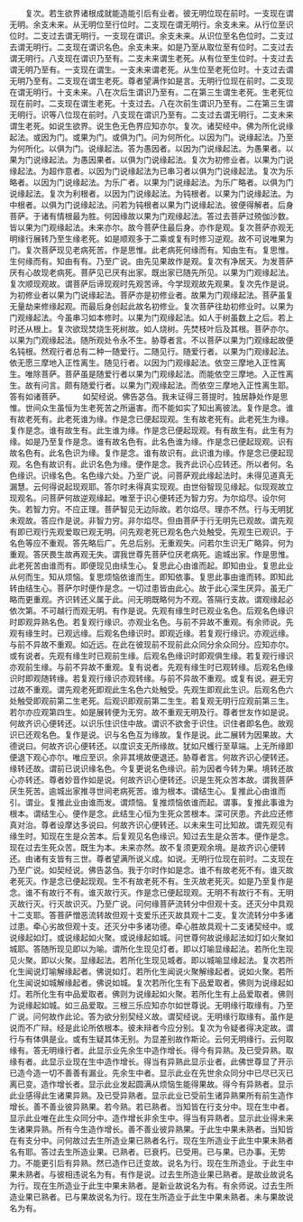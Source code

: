 <!-- { "loadSidebar": true } -->
　　复次。若生欲界诸根成就能造能引后有业者。彼无明位现在前时。一支现在谓无明。余支未来。从无明位至行位时。二支现在谓无明行。余支未来。从行位至识位时。二支过去谓无明行。一支现在谓识。余支未来。从识位至名色位时。二支过去谓无明行。二支现在谓识名色。余支未来。如是乃至从取位至有位时。二支过去谓无明行。八支现在谓识乃至有。二支未来谓生老死。从有位至生位时。十支过去谓无明乃至有。一支现在谓生。一支未来谓老死。从生位至老死位时。十支过去谓无明乃至有。二支现在谓生老死。尊者望满作如是言。无明行位现在前时。二支现在谓无明行。十支未来。八在次后生谓识乃至有。二在第三生谓生老死。生老死位现在前时。二支现在谓生老死。十支过去。八在次前生谓识乃至有。二在第三生谓无明行。识等八位现在前时。八支现在谓识乃至有。二支过去谓无明行。二支未来谓生老死。如说生欲界。说生色无色界应知亦尔。复次。诸契经中。佛为所化说缘起法。或因为门。或果为门。或俱为门。问为何所化。以因为门。说缘起法。乃至为何所化。以俱为门。说缘起法。答为愚因者。以因为门说缘起法。为愚果者。以果为门说缘起法。为愚因果者。以俱为门说缘起法。复次为初修业者。以果为门说缘起法。为超作意者。以因为门说缘起法为已串习者以俱为门说缘起法。复次为乐略者。以因为门说缘起法。为乐广者。以果为门说缘起法。为乐广略者。以俱为门说缘起法。复次为利根者。以因为门说缘起法。为钝根者。以果为门说缘起法。为中根者。以俱为门说缘起法。问若为钝根者以果为门说缘起法。彼便得解者。后身菩萨。于诸有情根最为胜。何因缘故以果为门观缘起法。答过去菩萨过殑伽沙数。皆以果为门观缘起法。未来亦尔。故今菩萨住最后身。亦作是观。复次菩萨亦观无明缘行展转乃至生缘老死。如是顺观多于二乘或复有时修习逆观。故不可说唯果为门。复次菩萨现见老病死苦。作是思惟。此老病死何缘而有。知由生有。复思惟。生何缘而有。知由有有。乃至广说。由先见果故作是观。复次有净居天。为发菩萨厌有心故现老病死。菩萨见已厌有出家。既出家已随先所见。以果为门观缘起法。复次顺现观故。谓菩萨后谛现观时先观苦谛。今学现观故先观果。复次先作是说。为初修业者以果为门说缘起法。菩萨亦是初修业者。故果为门观缘起法。菩萨虽复无量劫来修缘起观。而最后身创起此故名初修业。复次菩萨往劫初修业时。以果为门观缘起法。今虽串习如本修时。以果为门观缘起法。如人于树虽数上之后。若上时还从根上。复次欲现焚烧生死树故。如人烧树。先焚枝叶后及其根。菩萨亦尔。以果为门观缘起法。随所观处令永不生。胁尊者言。不以菩萨以果为门观缘起故便名钝根。然观行者总有二种一随爱行。二随见行。随爱行者。以果为门观缘起法。依无愿三摩地入正性离生。随见行者。以因为门观缘起法。依空三摩地入正性离生。唯除菩萨。菩萨虽是随爱行者以果为门观缘起法。而能依空三摩地。入正性离生。故有问言。颇有随爱行者。以果为门观缘起法。而依空三摩地入正性离生耶。答有如诸菩萨。
　　如契经说。佛告苾刍。我未证得三菩提时。独居静处作是思惟。世间众生虽恒为生老死苦之所逼害。而不能如实了知出离彼法。复作是念。谁有故老死有。此老死谁为缘。作是念已便起现观。生有故老死有。此老死生为缘。复作是念。谁有故生有。此生谁为缘。作是念已便起现观。有有故生有。此生有为缘。如是乃至复作是念。谁有故名色有。此名色谁为缘。作是念已便起现观。识有故名色有。此名色识为缘。复作是念。谁有故识有。此识谁为缘。作是念已便起现观。名色有故识有。此识名色为缘。便作是念。我齐此识心应转还。所以者何。名色缘识。识缘名色。名色缘六处。乃至广说。问菩萨观此缘起法时。未得见道真无漏慧。云何得说起现观耶。答尔时未得真实现观。由世俗智现见缘起。似现观故立现观名。问菩萨何故逆观缘起。唯至于识心便转还为智力穷。为尔焰尽。设尔何失。若智力穷。不应正理。菩萨智见无边际故。若尔焰尽。理亦不然。行与无明犹未观故。答应作是说。非智力穷。非尔焰尽。但由菩萨于行无明先已观故。谓先观有即已观行先观爱取已观无明。问先观老死已观名色六处触受。先观生已观识。于名色等应不重观。答先略后广。先总后别。无重观失。问若尔生识无广略异。何为重观。答厌畏生故再观无失。谓我世尊先菩萨位厌老病死。逾城出家。作是思惟。此老死苦由谁而有。即便现见由续生心。复思此心由谁而起。即知由业。复思此业从何而生。知从烦恼。复思烦恼依谁而生。即知依事。复思此事由谁而转。即知此转由结生心。菩萨尔时便作是念。一切过患皆由此心。故于此心深生厌异。虽无广略而更重观。齐识转还义属于此。问无明既略何为不观。答隔行支故。谓观缘起必依次第。不可越行而观无明。有作是说。先观有缘生时已观业名色。后观名色缘识时即观异熟名色。若复观行缘识。亦观业名色。与前不异故不重观。有余师说。先观有缘生时。已观远缘。后观名色缘识时。即观近缘。若复观行缘识。亦观远缘。与前不异故不重观。如近远。在此在彼现前不现前此众同分余众同分。应知亦尔。或有说者。先观有缘生时已观前生缘。后观名色缘识时即观俱生缘。若复观行缘识亦观前生缘。与前不异故不重观。复有说者。先观有缘生时已观转缘。后观名色缘识时即观随转缘。若复观行缘识亦观转缘。与前不异故不重观。或复有说。避无穷过故不重观。谓先观老死即观此生名色六处触受。先观生即观此生识。后观名色六处触受即观前第二生老死。后观识即观前第二生生。若复观无明行应观前第三生。若尔亦应观第四生。如是展转便为无穷。故不重观无明及行。尊者世友作如是说。何故齐识心便转还。以识乐住识住中故。谓识不欲舍于识住。识住者即名色。故观识已还观名色。复作是说。识与名色互为缘故。复作是说。此二展转为因果故。大德说曰。何故齐识心便转还。以度识支无所缘故。犹如尺蠖行至草端。上无所缘即便退下观心亦尔。唯应至识。余非其境故便退还。胁尊者言。何故齐识心便转还。缘转还故。谓前已说识缘名色。今复更说名色缘识。前为因者今转为果。境转还故心亦转还。尊者妙音作如是说。何故齐识心便转还。识是生死众苦本故。谓我菩萨厌生死苦。逾城出家推寻世间老病死苦。谁为根本。谓结生心。复推此心由谁而引。谓业。复推此业由谁而发。谓烦恼。复推烦恼依谁而起。谓事。复推此事谁为根本。谓结生心。便作是念。此结生心恒为生死众苦根本。深可厌患。齐此应还修真对治。尊者设摩达多说曰。何故齐识心便转还。以未来生可比知故。谓先观见有缘生时。知现在生是众苦本。后复观见名色缘识。知过去生是众苦本。便作是念。现在过去生死众苦。既生为本。未来亦然。故不复须更观余境。是故齐识心便转还。由诸有支皆有三世。尊者望满所说义成。如说。无明行位现在前时。二支现在乃至广说。如契经说。佛告苾刍。我于尔时作如是念。谁不有故老死不有。谁灭故老死灭。作是念已便起现观。生不有故老死不有。生灭故老死灭。如是乃至复作是念。谁不有故行不有。谁灭故行灭。作是念已便起现观。无明不有故行不有。无明灭故行灭。行灭故识灭。乃至广说。问何缘菩萨流转分中但观十支。还灭分中具观十二支耶。答菩萨憎恶流转故但观十支爱乐还灭故具观十二支。复次流转分中多诸过患。牵心劣故但观十支。还灭分中多诸功德。牵心胜故具观十二支诸契经中。或说缘起如灯。或说缘起如火聚。或说缘起如城。问世尊何故说缘起法如灯如火聚如城耶。答随所现见即以为喻。谓所化生现见灯者。即以灯喻显缘起法。若所化生现见火聚。即以火聚。显缘起法。若所化生现见城者。即以城喻显缘起法。复次若所化生闻说灯喻解缘起者。佛说如灯。若所化生闻说火聚解缘起者。说如火聚。若所化生闻说如城解缘起者。佛说如城。复次若所化生有下品爱取者。佛则为说缘起如灯。若所化生有中品爱取者。佛则为说缘起如火聚。若所化生有上品爱取者。佛则为说缘起如城。如三品爱取。三根三乐应知亦尔如世尊说。无明缘行取缘有。乃至广说。问何故作此论。答为欲分别契经义故。谓契经说。无明缘行取缘有。虽作是说而不广辩。经是此论所依根本。彼未辩者今应分别。复次为令疑者得决定故。谓行与有体俱是业。或有生疑其体无别。为显差别故作斯论。云何无明缘行。云何取缘有。答无明缘行者。此显示业先余生中造作增长。得今有异熟。及已受异熟。取缘有者。此显示业现在生中造作增长。得当有异熟此显示业者。此佛世尊显了开示已造今造一切不善善有漏业。先余生中者。显示此业在先世余众同分中已尽已灭已离已变。造作增长者。显示此业发起圆满从烦恼生能得果故。得今有异熟者。显示此业感得此生诸果异熟。及已受异熟者。显示此业已受前生诸异熟果所有前生造作增长。善不善业彼异熟果。若今熟。若已熟者。当知皆在行支分中。现在生中者。显示此业唯在此生众同分中。造作增长非余生中。得当有异熟者。显示此业得未来生诸果异熟。所有今生造作增长。善不善业彼异熟果。于此生中果未熟者。当知皆在有支分中。问何故过去生所造业果已熟者名行。现在生所造业于此生中果未熟者名有耶。答过去生所造业果。已熟者。已衰朽。已受用。已与果。已办事。无势力。不能更引后有异熟。然已造作已迁变故。说名为行。现在生所造业。于此生中果未熟者。与彼相违说名为有。有作是说。过去生所造业果已熟者。是故业故说名为行。现在生所造业于此生中果未熟者。是新业故说名为有。有余师说。过去生所造业果已熟者。已与果故说名为行。现在生所造业于此生中果未熟者。未与果故说名为有。
